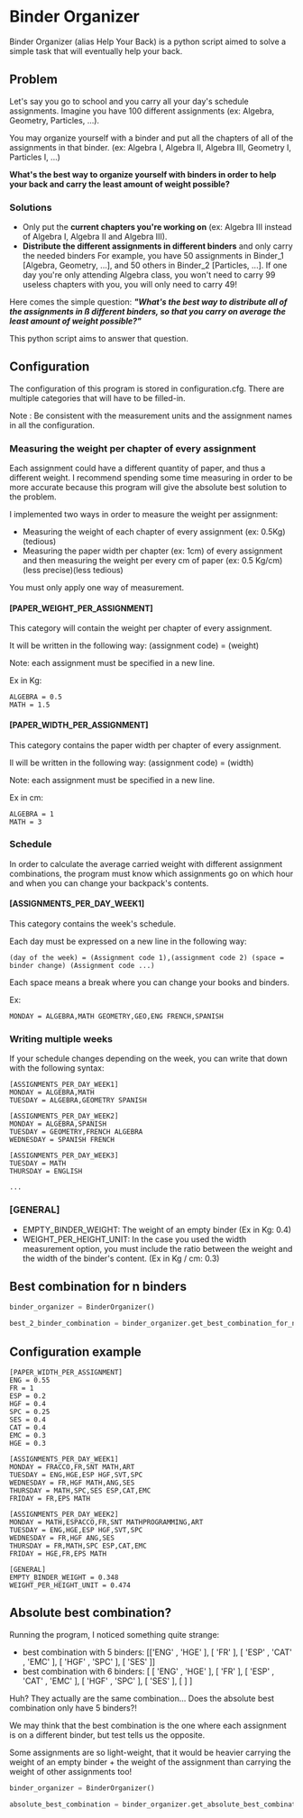 # Binder Organizer
Binder Organizer (alias Help Your Back) is a python script aimed to solve a simple task that will eventually help your back.

## Problem
Let's say you go to school and you carry all your day's schedule assignments. Imagine you have 100 different assignments (ex: Algebra, Geometry, Particles, ...).

You may organize yourself with a binder and put all the chapters of all of the assignments in that binder. (ex: Algebra I, Algebra II, Algebra III, Geometry I, Particles I, ...)

**What's the best way to organize yourself with binders in order to help your back and carry the least amount of weight possible?**

### Solutions
- Only put the **current chapters you're working on** (ex: Algebra III instead of Algebra I, Algebra II and Algebra III). 
- **Distribute the different assignments in different binders** and only carry the needed binders For example, you have 50 assignments in Binder_1 [Algebra, Geometry, ...], and 50 others in Binder_2 [Particles, ...]. If one day you're only attending Algebra class, you won't need to carry 99 useless chapters with you, you will only need to carry 49!

Here comes the simple question: _**"What's the best way to distribute all of the assignments in ß different binders, so that you carry on average the least amount of weight possible?"**_

This python script aims to answer that question.

## Configuration

The configuration of this program is stored in configuration.cfg. There are multiple categories that will have to be filled-in.

Note : Be consistent with the measurement units and the assignment names in all the configuration.

### Measuring the weight per chapter of every assignment
Each assignment could have a different quantity of paper, and thus a different weight. I recommend spending some time measuring in order to be more accurate because this program will give the absolute best solution to the problem.

I implemented two ways in order to measure the weight per assignment:

- Measuring the weight of each chapter of every assignment (ex: 0.5Kg) (tedious)
- Measuring the paper width per chapter (ex: 1cm) of every assignment and then measuring the weight per every cm of paper (ex: 0.5 Kg/cm)(less precise)(less tedious)

You must only apply one way of measurement.

#### [PAPER_WEIGHT_PER_ASSIGNMENT]
This category will contain the weight per chapter of every assignment.

It will be written in the following way:
(assignment code) = (weight)

Note: each assignment must be specified in a new line.

Ex in Kg:
```
ALGEBRA = 0.5
MATH = 1.5
```

#### [PAPER_WIDTH_PER_ASSIGNMENT]
This category contains the paper width per chapter of every assignment.

Il will be written in the following way:
(assignment code) = (width)

Note: each assignment must be specified in a new line.

Ex in cm:
```
ALGEBRA = 1
MATH = 3
```

### Schedule
In order to calculate the average carried weight with different assignment combinations, the program must know which assignments go on which hour and when you can change your backpack's contents.
 
#### [ASSIGNMENTS_PER_DAY_WEEK1]
This category contains the week's schedule.

Each day must be expressed on a new line in the following way:
```
(day of the week) = (Assignment code 1),(assignment code 2) (space = binder change) (Assignment code ...)
```

Each space means a break where you can change your books and binders.

Ex:
```
MONDAY = ALGEBRA,MATH GEOMETRY,GEO,ENG FRENCH,SPANISH
```

### Writing multiple weeks
If your schedule changes depending on the week, you can write that down with the following syntax:

```
[ASSIGNMENTS_PER_DAY_WEEK1]
MONDAY = ALGEBRA,MATH
TUESDAY = ALGEBRA,GEOMETRY SPANISH

[ASSIGNMENTS_PER_DAY_WEEK2]
MONDAY = ALGEBRA,SPANISH
TUESDAY = GEOMETRY,FRENCH ALGEBRA
WEDNESDAY = SPANISH FRENCH

[ASSIGNMENTS_PER_DAY_WEEK3]
TUESDAY = MATH
THURSDAY = ENGLISH

...
```

### [GENERAL]
- EMPTY_BINDER_WEIGHT: The weight of an empty binder (Ex in Kg: 0.4)
- WEIGHT_PER_HEIGHT_UNIT: In the case you used the width measurement option, you must include the ratio between the weight and the width of the binder's content. (Ex in Kg / cm: 0.3)

## Best combination for n binders
```python
binder_organizer = BinderOrganizer()

best_2_binder_combination = binder_organizer.get_best_combination_for_n_binders(2)
```

## Configuration example
```
[PAPER_WIDTH_PER_ASSIGNMENT]
ENG = 0.55
FR = 1
ESP = 0.2
HGF = 0.4
SPC = 0.25
SES = 0.4
CAT = 0.4
EMC = 0.3
HGE = 0.3

[ASSIGNMENTS_PER_DAY_WEEK1]
MONDAY = FRACCO,FR,SNT MATH,ART
TUESDAY = ENG,HGE,ESP HGF,SVT,SPC
WEDNESDAY = FR,HGF MATH,ANG,SES
THURSDAY = MATH,SPC,SES ESP,CAT,EMC
FRIDAY = FR,EPS MATH

[ASSIGNMENTS_PER_DAY_WEEK2]
MONDAY = MATH,ESPACCO,FR,SNT MATHPROGRAMMING,ART
TUESDAY = ENG,HGE,ESP HGF,SVT,SPC
WEDNESDAY = FR,HGF ANG,SES
THURSDAY = FR,MATH,SPC ESP,CAT,EMC
FRIDAY = HGE,FR,EPS MATH

[GENERAL]
EMPTY_BINDER_WEIGHT = 0.348
WEIGHT_PER_HEIGHT_UNIT = 0.474
```


## Absolute best combination?
Running the program, I noticed something quite strange:
- best combination with 5 binders: [['ENG' , 'HGE' ], [ 'FR' ], [ 'ESP' , 'CAT' , 'EMC' ], [ 'HGF' , 'SPC' ], [ 'SES' ]]
- best combination with 6 binders: [ [ 'ENG' , 'HGE' ], [ 'FR' ], [ 'ESP' , 'CAT' , 'EMC' ], [ 'HGF' , 'SPC' ], [ 'SES' ], [ ] ]

Huh? They actually are the same combination... Does the absolute best combination only have 5 binders?!

We may think that the best combination is the one where each assignment is on a different binder, but test tells us the opposite.

Some assignments are so light-weight, that it would be heavier carrying the weight of an empty binder + the weight of the assignment than carrying the weight of other assignments too!

```python
binder_organizer = BinderOrganizer()

absolute_best_combination = binder_organizer.get_absolute_best_combination()
```